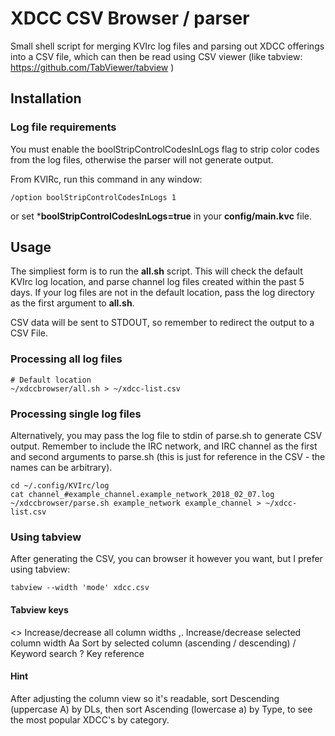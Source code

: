 # XDCC CSV Browser / parser

Small shell script for merging KVIrc log files and parsing out XDCC offerings into a CSV file, 
which can then be read using CSV viewer (like tabview: https://github.com/TabViewer/tabview )

## Installation

### Log file requirements

You must enable the boolStripControlCodesInLogs flag to strip color codes from the log files, 
otherwise the parser will not generate output. 

From KVIRc, run this command in any window:
```
/option boolStripControlCodesInLogs 1
```

or set ***boolStripControlCodesInLogs=true** in your **config/main.kvc** file.

## Usage

The simpliest form is to run the **all.sh** script. This will check the default KVIrc log location, and parse channel log files
created within the past 5 days. If your log files are not in the default location, pass the log directory as the first argument to **all.sh**.

CSV data will be sent to STDOUT, so remember to redirect the output to a CSV File. 

### Processing all log files

```
# Default location
~/xdccbrowser/all.sh > ~/xdcc-list.csv

```

### Processing single log files

Alternatively, you may pass the log file to stdin of parse.sh to generate CSV output. Remember to include the IRC network, 
and IRC channel as the first and second arguments to parse.sh (this is just for reference in the CSV - the names can be 
arbitrary). 

```
cd ~/.config/KVIrc/log
cat channel_#example_channel.example_network_2018_02_07.log
~/xdccbrowser/parse.sh example_network example_channel > ~/xdcc-list.csv
```

### Using tabview

After generating the CSV, you can browser it however you want, but I prefer using tabview:
```
tabview --width 'mode' xdcc.csv
```

#### Tabview keys

<> Increase/decrease all column widths
,. Increase/decrease selected column width
Aa Sort by selected column (ascending / descending)
/  Keyword search
?  Key reference

#### Hint

After adjusting the column view so it's readable, sort Descending (uppercase A) by DLs, then sort Ascending (lowercase a) by 
Type, to see the most popular XDCC's by category.





